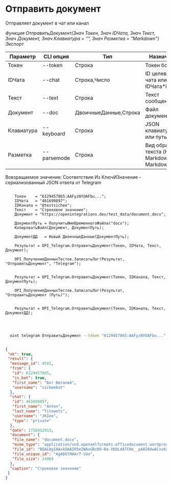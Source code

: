 ﻿---
sidebar_position: 5
---

# Отправить документ
 Отправляет документ в чат или канал


*Функция ОтправитьДокумент(Знач Токен, Знач IDЧата, Знач Текст, Знач Документ, Знач Клавиатура = "", Знач Разметка = "Markdown") Экспорт*

  | Параметр | CLI опция | Тип | Назначение |
  |-|-|-|-|
  | Токен | --token | Строка | Токен бота |
  | IDЧата | --chat | Строка,Число | ID целевого чата или IDЧата*IDТемы |
  | Текст | --text | Строка | Текст сообщения |
  | Документ | --doc | ДвоичныеДанные,Строка | Файл документа |
  | Клавиатура | --keyboard | Строка | JSON клавиатуры или путь к .json |
  | Разметка | --parsemode | Строка | Вид обработки текста (HTML, Markdown, MarkdownV2) |

  
  Вовзращаемое значение:   Соответствие Из КлючИЗначение - сериализованный JSON ответа от Telegram

```bsl title="Пример кода"
	
    Токен    = "6129457865:AAFyzNYOAFbu...";
    IDЧата   = "461699897";
    IDКанала = "@testsichee";
    Текст    = "Строковое значение";
    Документ = "https://openintegrations.dev/test_data/document.docx";
    
    ДокументПуть = ПолучитьИмяВременногоФайла("docx");
    КопироватьФайл(Документ, ДокументПуть);
    
    ДокументДД   = Новый ДвоичныеДанные(ДокументПуть);
    
    Результат = OPI_Telegram.ОтправитьДокумент(Токен, IDЧата, Текст, Документ);
    
    OPI_ПолучениеДанныхТестов.ЗаписатьЛог(Результат, "ОтправитьДокумент", "Telegram");
    
  
    Результат = OPI_Telegram.ОтправитьДокумент(Токен, IDКанала, Текст, ДокументПуть);
    
    OPI_ПолучениеДанныхТестов.ЗаписатьЛог(Результат, "ОтправитьДокумент (Путь)");
    
      
    Результат = OPI_Telegram.ОтправитьДокумент(Токен, IDКанала, Текст, ДокументДД);

	
```

```sh title="Пример команд CLI"
    
  oint telegram ОтправитьДокумент --token "6129457865:AAFyzNYOAFbu..." --chat "461699897" --text "Строковое значение" --doc "https://openintegrations.dev/test_data/document.docx" --keyboard %keyboard% --parsemode %parsemode%

```


```json title="Результат"

{
 "ok": true,
 "result": {
  "message_id": 4582,
  "from": {
   "id": 6129457865,
   "is_bot": true,
   "first_name": "Бот Виталий",
   "username": "sicheebot"
  },
  "chat": {
   "id": 461699897,
   "first_name": "Anton",
   "last_name": "Titowets",
   "username": "JKIee",
   "type": "private"
  },
  "date": 1716912913,
  "document": {
   "file_name": "document.docx",
   "mime_type": "application/vnd.openxmlformats-officedocument.wordprocessingml.document",
   "file_id": "BQACAgIAAxkDAAIR5mZWAxGBzDO-Ba-VbDLdA7CHe__pAAI6UwACvv6xShs9fULOA8Z9NQQ",
   "file_unique_id": "AgADOlMAAr7-sUo",
   "file_size": 24069
  },
  "caption": "Строковое значение"
 }
}

```
